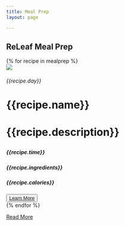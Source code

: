```yaml
---
title: Meal Prep
layout: page

---
```



<!-- INTRO -->
<div class="n_about_intro">
<div id="n_titles"><h2>ReLeaf Meal Prep</h2>
</div>
</div>
<div class="mealprep">
{% for recipe in mealprep %}
<div class="recipeinformation">  
<img src="{{recipe.src}}" class="c50;">
<div class="mealprepdeets">
<h6>{{recipe.day}}</h6>
<h1>{{recipe.name}}<h1>
<p>{{recipe.description}} </p>
<h5>{{recipe.time}}</h5>
<h5>{{recipe.ingredients}}</h5>
<h5>{{recipe.calories}}</h5>
<button class="hero-button"><a href="/mealprep/{{ recipe.day | slug }}">Learn More</a> </button>
</div>
</div>
    {% endfor %}
</div>

<a href="#" class="btn">Read More</a>


    



</div>